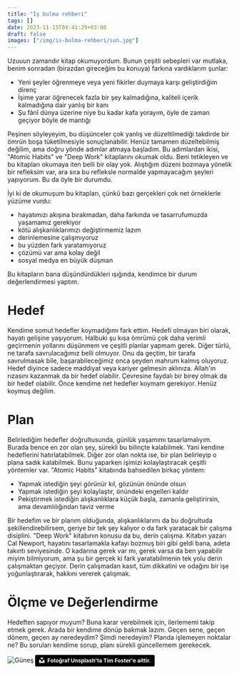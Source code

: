 ```yaml
---
title: "İş bulma rehberi"
tags: []
date: 2023-11-15T04:41:29+03:00
draft: false
images: ["/img/is-bulma-rehberi/sun.jpg"]
---
```


Uzuuun zamandır kitap okumuyordum.
Bunun çeşitli sebepleri var mutlaka, benim sonradan (birazdan gireceğim bu konuya) farkına vardıklarım şunlar:
- Yeni şeyler öğrenmeye veya yeni fikirler duymaya karşı geliştirdiğim direnç
- İşime yarar öğrenecek fazla bir şey kalmadığına, kaliteli içerik kalmadığına dair yanlış bir kanı
- Şu fânî dünya üzerine niye bu kadar kafa yorayım, öyle de zaman geçiyor böyle de mantığı

Peşinen söyleyeyim, bu düşünceler çok yanlış ve düzeltilmediği takdirde bir ömrün boşa tüketilmesiyle sonuçlanabilir.
Henüz tamamen düzeltebilmiş değilim, ama doğru yönde adımlar atmaya başladım.
Bu adımlardan ikisi, "Atomic Habits" ve "Deep Work" kitaplarını okumak oldu.
Beni tetikleyen ve bu kitapları okumaya iten belli bir olay yok.
Alıştığım düzeni bozmaya yönelik bir refleksim var, ara sıra bu refleksle normalde yapmayacağım şeyleri yapıyorum.
Bu da öyle bir durumdu.

İyi ki de okumuşum bu kitapları, çünkü bazı gerçekleri çok net örneklerle yüzüme vurdu:

- hayatımızı akışına bırakmadan, daha farkında ve tasarrufumuzda yaşamamız gerekiyor
- kötü alışkanlıklarımızı değiştirmemiz lazım
- derinlemesine çalışmıyoruz
- bu yüzden fark yaratamıyoruz
- çözümü var ama kolay değil
- sosyal medya en büyük düşman

Bu kitapların bana düşündürdükleri ışığında, kendimce bir durum değerlendirmesi yaptım.

# Hedef

Kendime somut hedefler koymadığımı fark ettim.
Hedefi olmayan biri olarak, hayatı gelişine yaşıyorum.
Halbuki şu kısa ömrümü çok daha verimli geçirmenin yollarını düşünmem ve çeşitli planlar yapmam gerek.
Diğer türlü, ne tarafa savrulacağımız belli olmuyor.
Onu da geçtim, bir tarafa savrulmasak bile, başarabileceğimiz onca şeyden mahrum kalmış oluyoruz.
Hedef diyince sadece maddiyat veya kariyer gelmesin aklınıza.
Allah'ın rızasını kazanmak da bir hedef olabilir.
Çevresine faydalı bir birey olmak da bir hedef olabilir.
Önce kendime net hedefler koymam gerekiyor.
Henüz koymuş değilim.

# Plan

Belirlediğim hedefler doğrultusunda, günlük yaşamımı tasarlamalıyım.
Burada bence en zor olan şey, sürekli bu bilinçte kalabilmek.
Yani kendine hedeflerini hatırlatabilmek.
Diğer zor olan nokta ise, bir plan belirleyip o plana sadık kalabilmek.
Bunu yaparken işimizi kolaylaştıracak çeşitli yöntemler var.
"Atomic Habits" kitabında bahsedilen birkaç yöntem:
- Yapmak istediğin şeyi görünür kıl, gözünün önünde olsun
- Yapmak istediğin şeyi kolaylaştır, önündeki engelleri kaldır
- Pekiştirmek istediğin alışkanlıklara küçük başla, zamanla geliştirirsin, ama devamlılığından taviz verme

Bir hedefim ve bir planım olduğunda, alışkanlıklarımı da bu doğrultuda şekillendirebilirsem, geriye bir tek şey kalıyor o da fark yaratacak bir çalışma disiplini.
"Deep Work" kitabının konusu da bu, derin çalışma.
Kitabın yazarı Cal Newport, hayatını tasarlamakla kafayı bozmuş biri gibi geldi bana, adeta takıntı seviyesinde.
O kadarına gerek var mı, gerek varsa da ben yapabilir miyim bilmiyorum, ama şu bir gerçek ki fark yaratabilmenin tek yolu derin çalışmaktan geçiyor.
Derin çalışmadan kasıt, tüm dikkatini ve odağını bir işe yoğunlaştırarak, hakkını vererek çalışmak.

# Ölçme ve Değerlendirme

Hedeften sapıyor muyum?
Buna karar verebilmek için, ilerlememi takip etmek gerek.
Arada bir kendime dönüp bakmak lazım.
Geçen sene, geçen dönem, geçen ay neredeydim?
Şimdi neredeyim?
Planda işlemeyen noktalar ne?
Bu soruları kendime sorup, planı sürekli güncellemem gerekecek.





![Güneş][1]
<a style="background-color:black;color:white;text-decoration:none;padding:4px 6px;font-family:-apple-system, BlinkMacSystemFont, &quot;San Francisco&quot;, &quot;Helvetica Neue&quot;, Helvetica, Ubuntu, Roboto, Noto, &quot;Segoe UI&quot;, Arial, sans-serif;font-size:12px;font-weight:bold;line-height:1.2;display:inline-block;border-radius:3px" href="https://unsplash.com/@timberfoster?utm_medium=referral&amp;utm_campaign=photographer-credit&amp;utm_content=creditBadge" target="_blank" rel="noopener noreferrer" title="Tim Foster'e ait fotoğraflar için tıklayın."><span style="display:inline-block;padding:2px 3px"><svg xmlns="http://www.w3.org/2000/svg" style="height:12px;width:auto;position:relative;vertical-align:middle;top:-2px;fill:white" viewBox="0 0 32 32"><title>unsplash-logo</title><path d="M10 9V0h12v9H10zm12 5h10v18H0V14h10v9h12v-9z"></path></svg></span><span style="display:inline-block;padding:2px 3px">Fotoğraf Unsplash'ta Tim Foster'e aittir.</span></a>

[1]: /img/is-bulma-rehberi/sun.jpg
